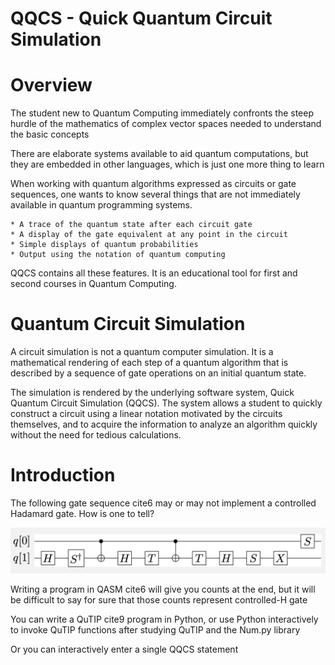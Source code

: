 # QQCS - Quick Quantum Circuit Simulation

Overview
===

The student new to Quantum Computing immediately confronts the steep hurdle of the mathematics of complex vector spaces needed to understand the basic concepts

There are elaborate systems available to aid quantum computations, but they are embedded in other languages, which is just one more thing to learn

When working with quantum algorithms expressed as circuits or gate sequences, one wants to know several things that are not immediately available in quantum programming systems.

    * A trace of the quantum state after each circuit gate
    * A display of the gate equivalent at any point in the circuit
    * Simple displays of quantum probabilities
    * Output using the notation of quantum computing

QQCS contains all these features.  It is an educational tool for first and second courses in Quantum Computing.

Quantum Circuit Simulation
===

A circuit simulation is not a quantum computer simulation.  It is a mathematical rendering of each step of a quantum algorithm that is described by a sequence of gate operations on an initial quantum state.

The simulation is rendered by the underlying software system, Quick Quantum Circuit Simulation (QQCS).
The system allows a student to quickly construct a circuit using a linear notation motivated by the circuits themselves, and to acquire the information to analyze an algorithm quickly without the need for tedious calculations.

Introduction
===
The following gate sequence cite6 may or may not implement a controlled Hadamard gate.  How is one to tell?

<img src="img/Screen Shot 2020-05-03 at 3.41.56 PM.png" />

Writing a program in QASM cite6 will give you counts at the end, but it will be difficult to say for sure that those counts represent controlled-H gate

You can write a QuTIP cite9 program in Python, or use Python interactively to invoke QuTIP functions after studying QuTIP and the Num.py library

Or you can interactively enter a single QQCS statement
